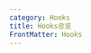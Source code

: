 ```yaml
---
category: Hooks
title: Hooks总览
FrontMatter: Hooks
---
```


<!-- <ComponentOverview></ComponentOverview> -->
